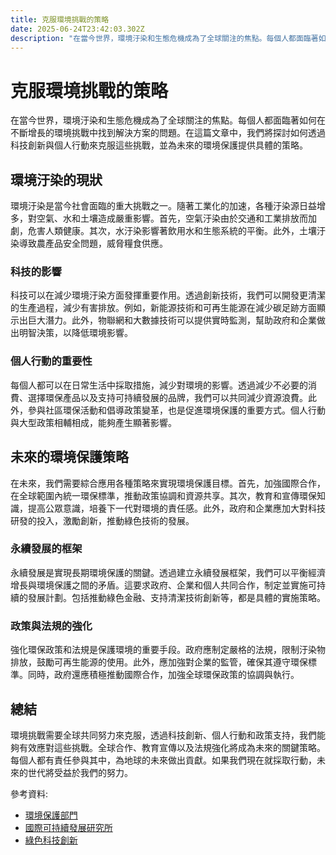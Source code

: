 ```yaml
---
title: 克服環境挑戰的策略
date: 2025-06-24T23:42:03.302Z
description: "在當今世界，環境汙染和生態危機成為了全球關注的焦點。每個人都面臨著如何在不斷增長的環境挑戰中找到解決方案的問題。在這篇文章中，我們將探討如何透過科技創新與個人行動來克服這些挑戰，並為未來的環境保護提供具體的策略。"
---
```


# 克服環境挑戰的策略

在當今世界，環境汙染和生態危機成為了全球關注的焦點。每個人都面臨著如何在不斷增長的環境挑戰中找到解決方案的問題。在這篇文章中，我們將探討如何透過科技創新與個人行動來克服這些挑戰，並為未來的環境保護提供具體的策略。

## 環境汙染的現狀

環境汙染是當今社會面臨的重大挑戰之一。隨著工業化的加速，各種汙染源日益增多，對空氣、水和土壤造成嚴重影響。首先，空氣汙染由於交通和工業排放而加劇，危害人類健康。其次，水汙染影響著飲用水和生態系統的平衡。此外，土壤汙染導致農產品安全問題，威脅糧食供應。

### 科技的影響

科技可以在減少環境汙染方面發揮重要作用。透過創新技術，我們可以開發更清潔的生產過程，減少有害排放。例如，新能源技術和可再生能源在減少碳足跡方面顯示出巨大潛力。此外，物聯網和大數據技術可以提供實時監測，幫助政府和企業做出明智決策，以降低環境影響。

### 個人行動的重要性

每個人都可以在日常生活中採取措施，減少對環境的影響。透過減少不必要的消費、選擇環保產品以及支持可持續發展的品牌，我們可以共同減少資源浪費。此外，參與社區環保活動和倡導政策變革，也是促進環境保護的重要方式。個人行動與大型政策相輔相成，能夠產生顯著影響。

## 未來的環境保護策略

在未來，我們需要綜合應用各種策略來實現環境保護目標。首先，加強國際合作，在全球範圍內統一環保標準，推動政策協調和資源共享。其次，教育和宣傳環保知識，提高公眾意識，培養下一代對環境的責任感。此外，政府和企業應加大對科技研發的投入，激勵創新，推動綠色技術的發展。

### 永續發展的框架

永續發展是實現長期環境保護的關鍵。透過建立永續發展框架，我們可以平衡經濟增長與環境保護之間的矛盾。這要求政府、企業和個人共同合作，制定並實施可持續的發展計劃。包括推動綠色金融、支持清潔技術創新等，都是具體的實施策略。

### 政策與法規的強化

強化環保政策和法規是保護環境的重要手段。政府應制定嚴格的法規，限制汙染物排放，鼓勵可再生能源的使用。此外，應加強對企業的監管，確保其遵守環保標準。同時，政府還應積極推動國際合作，加強全球環保政策的協調與執行。

## 總結

環境挑戰需要全球共同努力來克服，透過科技創新、個人行動和政策支持，我們能夠有效應對這些挑戰。全球合作、教育宣傳以及法規強化將成為未來的關鍵策略。每個人都有責任參與其中，為地球的未來做出貢獻。如果我們現在就採取行動，未來的世代將受益於我們的努力。

參考資料:

- [環境保護部門](https://www.epa.gov/)
- [國際可持續發展研究所](https://www.iisd.org/)
- [綠色科技創新](https://www.green-technology.org/)